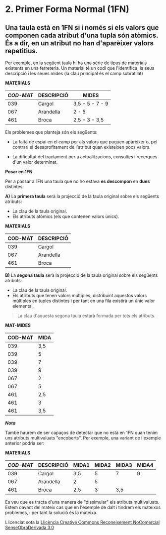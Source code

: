 # 2. Primer Forma Normal (1FN)


 **Una taula està en 1FN si i només si els valors que componen cada
atribut d'una tupla són atòmics. És a dir, en un atribut no han d'aparèixer
valors repetitius.**
---  


Per exemple, en la següent taula hi ha una sèrie de tipus de materials
existents en una ferreteria. Un material té un codi que l'identifica, la seua
descripció i les seues mides (la clau principal és el camp subratllat)

**MATERIALS**

_**COD-MAT**_ |  **DESCRIPCIÓ** |  **MIDES**  
---|---|---  
039  |  Cargol  |  3,5 - 5 - 7 - 9   
067  |  Arandella  |  2 - 5   
461  |  Broca  |  2,5 - 3 - 3,5   
  
Els problemes que planteja són els següents:

  * La falta de espai en el camp per als valors que puguen aparèixer o, pel contrari el desaprofitament de l'atribut quan existeixen pocs valors. 

  * La dificultat del tractament per a actualitzacions, consultes i recerques d'un valor determinat. 

  

**Posar en 1FN**

Per a passar a 1FN una taula que no ho estava **es descompon** en **dues**
distintes:

**A)** La **primera taula** serà la projecció de la taula original sobre els
següents atributs:

  * La clau de la taula original. 
  * Els atributs atòmics (els que contenen valors únics). 
  
**MATERIALS**

**COD-MAT** |  **DESCRIPCIÓ**  
---|---  
039  |  Cargol   
067  |  Arandella   
461  |  Broca


  
**B)** La **segona taula** serà la projecció de la taula original sobre els
següents atributs:

  * La clau de la taula original. 
  * Els atributs que tenen valors múltiples, distribuint aquestos valors múltiples en tuples distintes i per tant en una fila existirà un únic valor elemental. 

> La clau d'aquesta segona taula estarà formada per tots els atributs.

**MAT-MIDES**

**COD-MAT** | **MIDA**  
---|---  
039  |  3,5   
039  |  5   
039  |  7   
039  | 9   
067  |  2   
067  |  5   
461  |  2,5   
461  |  3   
461  |  3,5   
  


_**Nota**_

També haurem de ser capaços de detectar que no està en 1FN quan tenim uns
atributs multivaluats "encoberts". Per exemple, una variant de l'exemple
anterior podria ser:

**MATERIALS**

_**COD-MAT**_ |  **DESCRIPCIÓ** |  **MIDA1** | **MIDA2** |  **MIDA3** | **MIDA4**  
---|---|---|---|---|---  
039  |  Cargol  |  3,5  |  5 |  7 |  9  
067  |  Arandella  |  2  |  5 |  |   
461  |  Broca  |  2,5  |  3 |  3,5 |   
  


Es veu que es tracta d'una manera de "dissimular" els atributs multivaluats.
Estem davant del mateix cas que en l'exemple de dalt i tindrem els mateixos
problemes, i per tant la solució és la mateixa.  



Llicenciat sota la  [Llicència Creative Commons Reconeixement NoComercial
SenseObraDerivada 3.0](http://creativecommons.org/licenses/by-nc-nd/3.0/)

